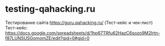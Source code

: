# testing-qahacking.ru
Тестирование сайта https://guru.qahacking.ru/ (Тест-кейс и чек-лист)
Тест-кейс: https://docs.google.com/spreadsheets/d/1hp67TRfu62HazC6sozo9M2Irtn-f87LUNSUSGomomZE/edit?gid=0#gid=0
